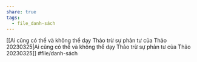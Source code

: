 ```yaml
---
share: true
tags:
  - file_danh-sách
---
```


[[Ai cũng có thể và không thể dạy Thảo trừ sự phản tư của Thảo 20230325|Ai cũng có thể và không thể dạy Thảo trừ sự phản tư của Thảo 20230325]]
#file/danh-sách